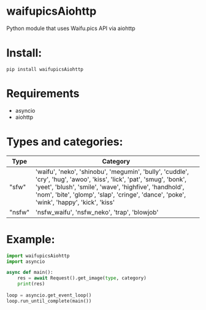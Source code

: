 # waifupicsAiohttp
Python module that uses Waifu.pics API via aiohttp

# Install:
```
pip install waifupicsAiohttp
```

# Requirements
- asyncio
- aiohttp

# Types and categories:
| Type | Category |
| ------ | ------ |
| "sfw" | 'waifu', 'neko', 'shinobu', 'megumin', 'bully', 'cuddle', 'cry', 'hug', 'awoo', 'kiss', 'lick', 'pat', 'smug', 'bonk', 'yeet', 'blush', 'smile', 'wave', 'highfive', 'handhold', 'nom', 'bite', 'glomp', 'slap', 'cringe', 'dance', 'poke', 'wink', 'happy', 'kick', 'kiss' |
| "nsfw" | 'nsfw_waifu', 'nsfw_neko', 'trap', 'blowjob' |

# Example:
```python
import waifupicsAiohttp
import asyncio

async def main():
    res = await Request().get_image(type, category)
    print(res)
    
loop = asyncio.get_event_loop()
loop.run_until_complete(main())
```
